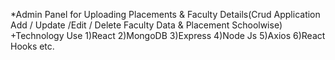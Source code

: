 *Admin Panel for Uploading Placements & Faculty Details(Crud Application Add  / Update /Edit / Delete  Faculty Data & Placement Schoolwise)
+Technology Use
1)React
2)MongoDB
3)Express
4)Node Js 
5)Axios
6)React Hooks etc.
